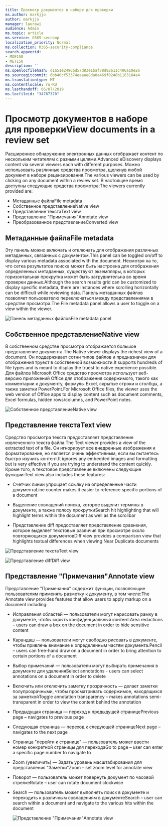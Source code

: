 ```yaml
---
title: Просмотр документов в наборе для проверки
ms.author: markjjo
author: markjjo
manager: laurawi
audience: Admin
ms.topic: article
ms.service: O365-seccomp
localization_priority: Normal
ms.collection: M365-security-compliance
search.appverid:
- MOE150
- MET150
description: ''
ms.openlocfilehash: d1a51e2496bd57d83e1baf78d82611c406a10e26
ms.sourcegitcommit: 6bb40cf53374eaaae8da0a469f0248b1163184a4
ms.translationtype: MT
ms.contentlocale: ru-RU
ms.lasthandoff: 06/07/2019
ms.locfileid: "34767370"
---
```

# <a name="view-documents-in-a-review-set"></a><span data-ttu-id="a3cc3-102">Просмотр документов в наборе для проверки</span><span class="sxs-lookup"><span data-stu-id="a3cc3-102">View documents in a review set</span></span>

<span data-ttu-id="a3cc3-103">Расширенное обнаружение электронных данных отображает контент по нескольким читателям с разными целями.</span><span class="sxs-lookup"><span data-stu-id="a3cc3-103">Advanced eDiscovery displays content via several viewers each with different purposes.</span></span> <span data-ttu-id="a3cc3-104">Можно использовать различные средства просмотра, щелкнув любой документ в наборе рецензирования.</span><span class="sxs-lookup"><span data-stu-id="a3cc3-104">The various viewers can be used by clicking on any document within a review set.</span></span> <span data-ttu-id="a3cc3-105">В настоящее время доступны следующие средства просмотра:</span><span class="sxs-lookup"><span data-stu-id="a3cc3-105">The viewers currently provided are:</span></span>

- <span data-ttu-id="a3cc3-106">Метаданные файла</span><span class="sxs-lookup"><span data-stu-id="a3cc3-106">File metadata</span></span>
- <span data-ttu-id="a3cc3-107">Собственное представление</span><span class="sxs-lookup"><span data-stu-id="a3cc3-107">Native view</span></span>
- <span data-ttu-id="a3cc3-108">Представление текста</span><span class="sxs-lookup"><span data-stu-id="a3cc3-108">Text view</span></span>
- <span data-ttu-id="a3cc3-109">Представление "Примечания"</span><span class="sxs-lookup"><span data-stu-id="a3cc3-109">Annotate view</span></span>
- <span data-ttu-id="a3cc3-110">Преобразованное представление</span><span class="sxs-lookup"><span data-stu-id="a3cc3-110">Converted view</span></span>

## <a name="file-metadata"></a><span data-ttu-id="a3cc3-111">Метаданные файла</span><span class="sxs-lookup"><span data-stu-id="a3cc3-111">File metadata</span></span>

<span data-ttu-id="a3cc3-112">Эту панель можно включать и отключать для отображения различных метаданных, связанных с документом.</span><span class="sxs-lookup"><span data-stu-id="a3cc3-112">This panel can be toggled on/off to display various metadata associated with the document.</span></span> <span data-ttu-id="a3cc3-113">Несмотря на то, что сетка результатов поиска может быть настроена для отображения определенных метаданных, существуют экземпляры, в которых горизонтальная прокрутка может быть затруднительна во время проверки данных.</span><span class="sxs-lookup"><span data-stu-id="a3cc3-113">Although the search results grid can be customized to display specific metadata, there are instances where scrolling horizontally can be difficult while reviewing data.</span></span> <span data-ttu-id="a3cc3-114">Панель метаданных файлов позволяет пользователю переключаться между представлениями в средстве просмотра.</span><span class="sxs-lookup"><span data-stu-id="a3cc3-114">The File metadata panel allows a user to toggle on a view within the viewer.</span></span>

![<span data-ttu-id="a3cc3-115">Панель метаданных файлов</span><span class="sxs-lookup"><span data-stu-id="a3cc3-115">File metadata panel</span></span>
](../media/Reviewimage2.png)

## <a name="native-view"></a><span data-ttu-id="a3cc3-116">Собственное представление</span><span class="sxs-lookup"><span data-stu-id="a3cc3-116">Native view</span></span>

<span data-ttu-id="a3cc3-117">В собственном средстве просмотра отображается большое представление документа.</span><span class="sxs-lookup"><span data-stu-id="a3cc3-117">The Native viewer displays the richest view of a document.</span></span> <span data-ttu-id="a3cc3-118">Он поддерживает сотни типов файлов и предназначен для отображения труест в собственной возможности.</span><span class="sxs-lookup"><span data-stu-id="a3cc3-118">It supports hundreds of file types and is meant to display the truest to native experience possible.</span></span> <span data-ttu-id="a3cc3-119">Для файлов Microsoft Office средство просмотра использует веб-версию приложений Office для отображения содержимого, такого как комментарии к документу, формулы Excel, скрытые строки и столбцы, а также заметки PowerPoint.</span><span class="sxs-lookup"><span data-stu-id="a3cc3-119">For Microsoft Office files, the viewer uses the web version of Office apps to display content such as document comments, Excel formulas, hidden rows/columns, and PowerPoint notes.</span></span>

![<span data-ttu-id="a3cc3-120">Собственное представление</span><span class="sxs-lookup"><span data-stu-id="a3cc3-120">Native view</span></span>
](../media/Reviewimage3.png)

## <a name="text-view"></a><span data-ttu-id="a3cc3-121">Представление текста</span><span class="sxs-lookup"><span data-stu-id="a3cc3-121">Text view</span></span>

<span data-ttu-id="a3cc3-122">Средство просмотра текста предоставляет представление извлеченного текста файла.</span><span class="sxs-lookup"><span data-stu-id="a3cc3-122">The Text viewer provides a view of the extracted text of a file.</span></span> <span data-ttu-id="a3cc3-123">Он игнорирует все внедренные изображения и форматирование, но является очень эффективным, если вы пытаетесь быстро изучить контент.</span><span class="sxs-lookup"><span data-stu-id="a3cc3-123">It ignores any embedded images and formatting but is very effective if you are trying to understand the content quickly.</span></span> <span data-ttu-id="a3cc3-124">Кроме того, в текстовое представление включены следующие функции:</span><span class="sxs-lookup"><span data-stu-id="a3cc3-124">Text view also includes these features:</span></span>

  - <span data-ttu-id="a3cc3-125">Счетчик линии упрощает ссылку на определенные части документа</span><span class="sxs-lookup"><span data-stu-id="a3cc3-125">Line counter makes it easier to reference specific portions of a document</span></span>

  - <span data-ttu-id="a3cc3-126">Выделение совпадений поиска, которое выделит термины в документе, а также полосу прокрутки</span><span class="sxs-lookup"><span data-stu-id="a3cc3-126">Search hit highlighting that will highlight terms within the document as well as the scrollbar</span></span>

  - <span data-ttu-id="a3cc3-127">Представление diff предоставляет представление сравнения, которое выделяет текстовые различия при просмотре около повторяющихся документов</span><span class="sxs-lookup"><span data-stu-id="a3cc3-127">Diff view provides a comparison view that highlights textual differences when viewing Near Duplicate documents</span></span>

![<span data-ttu-id="a3cc3-128">Представление текста</span><span class="sxs-lookup"><span data-stu-id="a3cc3-128">Text view</span></span>
](../media/Reviewimage4.png)

![<span data-ttu-id="a3cc3-129">Представление diff</span><span class="sxs-lookup"><span data-stu-id="a3cc3-129">Diff view</span></span>
](../media/Reviewimage5.png)

## <a name="annotate-view"></a><span data-ttu-id="a3cc3-130">Представление "Примечания"</span><span class="sxs-lookup"><span data-stu-id="a3cc3-130">Annotate view</span></span>

<span data-ttu-id="a3cc3-131">Представление "Примечания" содержит функции, позволяющие пользователям применять разметку к документу, в том числе:</span><span class="sxs-lookup"><span data-stu-id="a3cc3-131">The Annotate view provides features that allow users to apply markup on a document including:</span></span>

  - <span data-ttu-id="a3cc3-132">Исправления областей — пользователи могут нарисовать рамку в документе, чтобы скрыть конфиденциальный контент.</span><span class="sxs-lookup"><span data-stu-id="a3cc3-132">Area redactions – users can draw a box on the document in order to hide sensitive content</span></span>

  - <span data-ttu-id="a3cc3-133">Карандаш — пользователи могут свободно рисовать в документе, чтобы привлечь внимание к определенным частям документа.</span><span class="sxs-lookup"><span data-stu-id="a3cc3-133">Pencil – users can free-hand draw on a document in order to bring attention to certain portions of a document</span></span>

  - <span data-ttu-id="a3cc3-134">Выбор примечаний — пользователи могут выбирать примечания в документе для удаления</span><span class="sxs-lookup"><span data-stu-id="a3cc3-134">Select annotations - users can select annotations on a document in order to delete</span></span>

  - <span data-ttu-id="a3cc3-135">Включить или отключить заметку прозрачность — делает заметки полупрозрачными, чтобы просматривать содержимое, находящихся за заметкой</span><span class="sxs-lookup"><span data-stu-id="a3cc3-135">Toggle annotation transparency – makes annotations semi-transparent in order to view the content behind the annotation</span></span>

  - <span data-ttu-id="a3cc3-136">Предыдущая страница — переход к предыдущей странице</span><span class="sxs-lookup"><span data-stu-id="a3cc3-136">Previous page – navigates to previous page</span></span>

  - <span data-ttu-id="a3cc3-137">Следующая страница — переход к следующей странице</span><span class="sxs-lookup"><span data-stu-id="a3cc3-137">Next page – navigates to the next page</span></span>

  - <span data-ttu-id="a3cc3-138">Страница "перейти к странице" — пользователь может ввести номер конкретной страницы для перехода</span><span class="sxs-lookup"><span data-stu-id="a3cc3-138">Go to page – user can enter a specific page number to navigate to</span></span>

  - <span data-ttu-id="a3cc3-139">Zoom (увеличить) — Задать уровень масштабирования для представления "Заметки"</span><span class="sxs-lookup"><span data-stu-id="a3cc3-139">Zoom – set zoom level for annotate view</span></span>

  - <span data-ttu-id="a3cc3-140">Поворот — пользователь может повернуть документ по часовой стрелке</span><span class="sxs-lookup"><span data-stu-id="a3cc3-140">Rotate – user can rotate document clockwise</span></span>

  - <span data-ttu-id="a3cc3-141">Search — пользователь может выполнять поиск в документе и переходить к различным совпадениям в документе</span><span class="sxs-lookup"><span data-stu-id="a3cc3-141">Search – user can search within a document and navigate to the various hits within the document</span></span>
    
    ![<span data-ttu-id="a3cc3-142">Представление "Примечания"</span><span class="sxs-lookup"><span data-stu-id="a3cc3-142">Annotate view</span></span>
    ](../media/Reviewimage1.png)